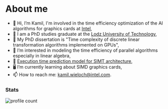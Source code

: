 # About me

- 👋 Hi, I’m Kamil, I'm involved in the time efficiency optimization of the AI algorithms for graphics cards at [Intel](https://www.intel.com/content/www/us/en/homepage.html),
- :school: I am a PhD studies graduate at the [Lodz University of Technology](https://p.lodz.pl/en),
- :notebook: My PhD dissertation is "Time complexity of discrete linear transformation algorithms implemented on GPUs",
- 👀 I’m interested in modeling the time efficiency of parallel algorithms especially in linear algebra,
- :page_facing_up: [Execution time prediction model for SIMT architecture](https://journals.pan.pl/dlibra/publication/139393/edition/121345/content/bulletin-of-the-polish-academy-of-sciences-technical-sciences-2022-70-1-execution-time-prediction-model-for-parallel-gpu-realizations-of-discrete-transforms-computation-algorithms-br-puchala-dariusz-orcid-0000-0001-9070-8042-stokfiszewski-kamil-orcid-0000-0002-2707-7353-wieloch-kamil?language=en),
- :desktop_computer: I’m currently learning about SIMD graphics cards,
- 📫 How to reach me: kamil.wieloch@intel.com.

<!---
### Tech Stack

![C#](https://img.shields.io/badge/c%23-%23239120.svg?style=for-the-badge&logo=c-sharp&logoColor=white)
![C](https://img.shields.io/badge/c-%2300599C.svg?style=for-the-badge&logo=c&logoColor=white)
![C++](https://img.shields.io/badge/c++-%2300599C.svg?style=for-the-badge&logo=c%2B%2B&logoColor=white)
![LaTeX](https://img.shields.io/badge/latex-%23008080.svg?style=for-the-badge&logo=latex&logoColor=white)
![Visual Studio](https://img.shields.io/badge/Visual%20Studio-5C2D91.svg?style=for-the-badge&logo=visual-studio&logoColor=white)
![Visual Studio Code](https://img.shields.io/badge/Visual%20Studio%20Code-0078d7.svg?style=for-the-badge&logo=visual-studio-code&logoColor=white)
![ResearchGate](https://img.shields.io/badge/ResearchGate-00CCBB?style=for-the-badge&logo=ResearchGate&logoColor=white)
![Windows](https://img.shields.io/badge/Windows-0078D6?style=for-the-badge&logo=windows&logoColor=white)
![.Net](https://img.shields.io/badge/.NET-5C2D91?style=for-the-badge&logo=.net&logoColor=white)
![Xamarin](https://img.shields.io/badge/Xamarin-3199DC?style=for-the-badge&logo=xamarin&logoColor=white)
![Stack Overflow](https://img.shields.io/badge/-Stackoverflow-FE7A16?style=for-the-badge&logo=stack-overflow&logoColor=white)
![Adobe](https://img.shields.io/badge/adobe-%23FF0000.svg?style=for-the-badge&logo=adobe&logoColor=white)
![Adobe Premiere Pro](https://img.shields.io/badge/Adobe%20Premiere%20Pro-9999FF.svg?style=for-the-badge&logo=Adobe%20Premiere%20Pro&logoColor=white)
![Adobe Photoshop](https://img.shields.io/badge/adobe%20photoshop-%2331A8FF.svg?style=for-the-badge&logo=adobe%20photoshop&logoColor=white)
![Adobe Illustrator](https://img.shields.io/badge/adobe%20illustrator-%23FF9A00.svg?style=for-the-badge&logo=adobe%20illustrator&logoColor=white)
--->

### Stats

![profile count](https://komarev.com/ghpvc/?username=kwieloch-intel&color=gray)&nbsp;





<!---
[![Stats](https://github-readme-stats.vercel.app/api?username=kwieloch-intel)](https://github.com/anuraghazra/github-readme-stats)
kwieloch-intel/kwieloch-intel is a ✨ special ✨ repository because its `README.md` (this file) appears on your GitHub profile.
You can click the Preview link to take a look at your changes. It's always fun to analyze the sources! If you're already here 
leave a comment. Have a great day!
--->
